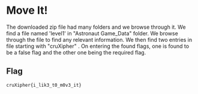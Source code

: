 # Move It!
The downloaded zip file had many folders and we browse through it. We find a file
named 'level1' in "Astronaut Game_Data" folder. We browse through the file to find
any relevant information. We then find two entries in file starting with
"cruXipher" . On entering the found flags, one is found to be a false flag and the
other one being the required flag.

## Flag
```
cruXipher{i_lik3_t0_m0v3_it}
```
